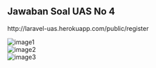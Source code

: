 ## Jawaban Soal UAS No 4
<p>http://laravel-uas.herokuapp.com/public/register</p>

![image1](https://user-images.githubusercontent.com/80684387/127262710-9ab199ed-9e43-437c-b9a0-d429f413ba80.png)
<br>
![image2](https://user-images.githubusercontent.com/80684387/127262706-d86c6c40-d872-4253-8f7d-bf26736780be.png)
<br>
![image3](https://user-images.githubusercontent.com/80684387/127262709-d82b00e5-fd95-418b-b50a-0382530cb291.png)
